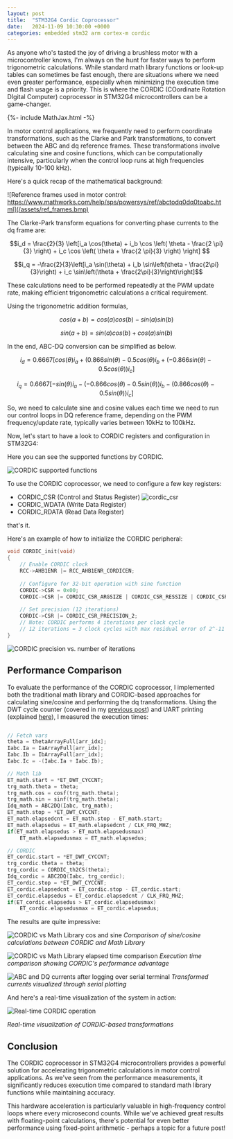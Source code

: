 ```yaml
---
layout: post
title:  "STM32G4 Cordic Coprocessor"
date:   2024-11-09 10:30:00 +0000
categories: embedded stm32 arm cortex-m cordic
---
```


As anyone who's tasted the joy of driving a brushless motor with a microcontroller knows, I'm always on the hunt for faster ways to perform trigonometric calculations. While standard math library functions or look-up tables can sometimes be fast enough, there are situations where we need even greater performance, especially when minimizing the execution time and flash usage is a priority. This is where the CORDIC (COordinate Rotation DIgital Computer) coprocessor in STM32G4 microcontrollers can be a game-changer.

{%- include MathJax.html -%}

In motor control applications, we frequently need to perform coordinate transformations, such as the Clarke and Park transformations, to convert between the ABC and dq reference frames. These transformations involve calculating sine and cosine functions, which can be computationally intensive, particularly when the control loop runs at high frequencies (typically 10-100 kHz).

Here's a quick recap of the mathematical background:

![Reference frames used in motor control: https://www.mathworks.com/help/sps/powersys/ref/abctodq0dq0toabc.html](/assets/ref_frames.bmp)

The Clarke-Park transform equations for converting phase currents to the dq frame are:

$$i_d = \frac{2}{3} \left[i_a \cos(\theta) + i_b \cos \left( \theta - \frac{2 \pi}{3} \right) + i_c \cos \left( \theta + \frac{2 \pi}{3} \right) \right] $$

$$i_q = -\frac{2}{3}\left[i_a \sin(\theta) + i_b \sin\left(\theta - \frac{2\pi}{3}\right) + i_c \sin\left(\theta + \frac{2\pi}{3}\right)\right]$$

These calculations need to be performed repeatedly at the PWM update rate, making efficient trigonometric calculations a critical requirement.

Using the trigonometric addition formulas, 

$$ cos(a+b) = cos(a)cos(b) - sin(a)sin(b) $$

$$sin(a+b) = sin(a)cos(b) + cos(a)sin(b)$$

In the end, ABC-DQ conversion can be simplified as below.

$$i_d = 0.6667[cos(\theta)i_a+(0.866sin(\theta)-0.5cos(\theta)i_b+(-0.866sin(\theta)-0.5cos(\theta))i_c] $$ 

$$i_q = 0.6667[-sin(\theta)i_a-(-0.866cos(\theta)-0.5sin(\theta))i_b-(0.866cos(\theta)-0.5sin(\theta))i_c] $$

So, we need to calculate sine and cosine values each time we need to run our control loops in DQ reference frame, depending on the PWM frequency/update rate, typically varies between 10kHz to 100kHz.

Now, let's start to have a look to CORDIC registers and configuration in STM32G4:

Here you can see the supported functions by CORDIC.

![CORDIC supported functions](/assets/cordic_functions.png)

To use the CORDIC coprocessor, we need to configure a few key registers:

- CORDIC_CSR (Control and Status Register)
![cordic_csr](/assets/cordic_csr.png)
- CORDIC_WDATA (Write Data Register)
- CORDIC_RDATA (Read Data Register)

that's it.

Here's an example of how to initialize the CORDIC peripheral:

```c
void CORDIC_init(void)
{
    // Enable CORDIC clock
    RCC->AHB1ENR |= RCC_AHB1ENR_CORDICEN;
    
    // Configure for 32-bit operation with sine function
    CORDIC->CSR = 0x00;
    CORDIC->CSR |= CORDIC_CSR_ARGSIZE | CORDIC_CSR_RESSIZE | CORDIC_CSR_FUNC_0;
    
    // Set precision (12 iterations)
    CORDIC->CSR |= CORDIC_CSR_PRECISION_2;
    // Note: CORDIC performs 4 iterations per clock cycle
    // 12 iterations = 3 clock cycles with max residual error of 2^-11
}
```
![CORDIC precision vs. number of iterations](/assets/cordic_precvsiterations.png)

## Performance Comparison

To evaluate the performance of the CORDIC coprocessor, I implemented both the traditional math library and CORDIC-based approaches for calculating sine/cosine and performing the dq transformations. Using the DWT cycle counter (covered in my [previous post]([link-to-dwt-post](https://ycetindev.github.io/posts/2024-10-30-code-execution-time-on-arm-cortex-m-mcus.html))) and UART printing (explained [here]([link-to-uart-post](https://ycetindev.github.io/posts/2024-11-01-Redirecting-printf-to-UART.html))), I measured the execution times:

```c

// Fetch vars
theta = thetaArrayFull[arr_idx];
Iabc.Ia = IaArrayFull[arr_idx];
Iabc.Ib = IbArrayFull[arr_idx];
Iabc.Ic = -(Iabc.Ia + Iabc.Ib);

// Math lib
ET_math.start = *ET_DWT_CYCCNT;
trg_math.theta = theta;
trg_math.cos = cosf(trg_math.theta);
trg_math.sin = sinf(trg_math.theta);
Idq_math = ABC2DQ(Iabc, trg_math);
ET_math.stop = *ET_DWT_CYCCNT;
ET_math.elapsedcnt = ET_math.stop - ET_math.start;
ET_math.elapsedus = ET_math.elapsedcnt / CLK_FRQ_MHZ;
if(ET_math.elapsedus > ET_math.elapsedusmax)
	ET_math.elapsedusmax = ET_math.elapsedus;

// CORDIC
ET_cordic.start = *ET_DWT_CYCCNT;
trg_cordic.theta = theta;
trg_cordic = CORDIC_th2CS(theta);
Idq_cordic = ABC2DQ(Iabc, trg_cordic);
ET_cordic.stop = *ET_DWT_CYCCNT;
ET_cordic.elapsedcnt = ET_cordic.stop - ET_cordic.start;
ET_cordic.elapsedus = ET_cordic.elapsedcnt / CLK_FRQ_MHZ;
if(ET_cordic.elapsedus > ET_cordic.elapsedusmax)
	ET_cordic.elapsedusmax = ET_cordic.elapsedus;
```


The results are quite impressive:

![CORDIC vs Math Library cos and sine](/assets/cordicvsmath.png)
*Comparison of sine/cosine calculations between CORDIC and Math Library*

![CORDIC vs Math Library elapsed time comparison](/assets/cordicvsmath_exectime.png)
*Execution time comparison showing CORDIC's performance advantage*

![ABC and DQ currents after logging over serial terminal](/assets/abc2dq.png)
*Transformed currents visualized through serial plotting*

And here's a real-time visualization of the system in action:

![Real-time CORDIC operation](/assets/cordic_run_gif.gif)

*Real-time visualization of CORDIC-based transformations*

## Conclusion

The CORDIC coprocessor in STM32G4 microcontrollers provides a powerful solution for accelerating trigonometric calculations in motor control applications. As we've seen from the performance measurements, it significantly reduces execution time compared to standard math library functions while maintaining accuracy.

This hardware acceleration is particularly valuable in high-frequency control loops where every microsecond counts. While we've achieved great results with floating-point calculations, there's potential for even better performance using fixed-point arithmetic - perhaps a topic for a future post!